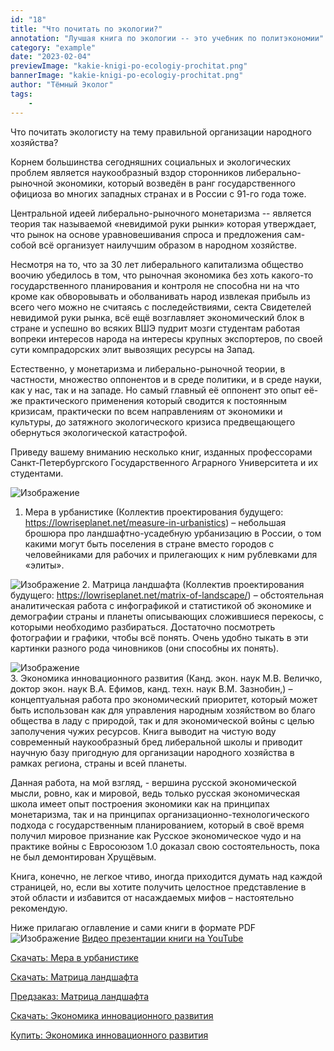 ```yaml
---
id: "18"
title: "Что почитать по экологии?"
annotation: "Лучшая книга по экологии -- это учебник по политэкономии"
category: "example"
date: "2023-02-04"
previewImage: "kakie-knigi-po-ecologiy-prochitat.png"
bannerImage: "kakie-knigi-po-ecologiy-prochitat.png"
author: "Тёмный Эколог"
tags:
    - 
---
```

Что почитать экологисту на тему правильной организации народного хозяйства?

Корнем большинства сегодняшних социальных и экологических проблем является наукообразный вздор сторонников либерально-рыночной экономики, который возведён в ранг государственного официоза во многих западных странах и в России с 91-го года тоже.

Центральной идеей либерально-рыночного монетаризма -- является теория так называемой «невидимой руки рынки» которая утверждает, что рынок на основе уравновешивания спроса и предложения сам-собой всё организует наилучшим образом в народном хозяйстве.

Несмотря на то, что за 30 лет либерального капитализма общество воочию убедилось в том, что рыночная экономика без хоть какого-то государственного планирования и контроля не способна ни на что кроме как обворовывать и оболванивать народ извлекая прибыль из всего чего можно не считаясь с последействиями, секта Свидетелей невидимой руки рынка, всё ещё возглавляет экономический блок в стране и успешно во всяких ВШЭ пудрит мозги студентам работая вопреки интересов народа на интересы крупных экспортеров, по своей сути компрадорских элит вывозящих ресурсы на Запад.

Естественно, у монетаризма и либерально-рыночной теории, в частности, множество оппонентов и в среде политики, и в среде науки, как у нас, так и на западе. Но самый главный её оппонент это опыт её-же практического применения который сводится к постоянным кризисам, практически по всем направлениям от экономики и культуры, до затяжного экологического кризиса предвещающего обернуться экологической катастрофой.

Приведу вашему вниманию несколько книг, изданных профессорами Санкт-Петербургского Государственного Аграрного Университета и их студентами.

![Изображение](https://temniyecolog.ru/kniga-po-ecologii-11.png "Книга по экологии 1")
1.	Мера в урбанистике (Коллектив проектирования будущего: https://lowriseplanet.net/measure-in-urbanistics) – небольшая брошюра про ландшафтно-усадебную урбанизацию в России, о том какими могут быть поселения в стране вместо городов с человейниками для рабочих и прилегающих к ним рублевками для «элиты».

![Изображение](https://temniyecolog.ru/kniga-po-ecologii-2.png "Книга по экологии 2") 
2.	Матрица ландшафта (Коллектив проектирования будущего: https://lowriseplanet.net/matrix-of-landscape/) – обстоятельная аналитическая работа с инфографикой и статистикой об экономике и демографии страны и планеты описывающих сложившиеся перекосы, с которыми необходимо разбираться. Достаточно посмотреть фотографии и графики, чтобы всё понять. Очень удобно тыкать в эти картинки разного рода чиновников (они способны их понять).

![Изображение](https://temniyecolog.ru/kniga-po-ecologii-3.png "Книга по экологии 3")	
3. Экономика инновационного развития (Канд. экон. наук М.В. Величко, доктор экон. наук В.А. Ефимов, канд. техн. наук В.М. Зазнобин,) – концептуальная работа про экономический приоритет, который может быть использован как для управления народным хозяйством во благо общества в ладу с природой, так и для экономической войны с целью заполучения чужих ресурсов. Книга выводит на чистую воду современный наукообразный бред либеральной школы и приводит научную базу пригодную для организации народного хозяйства в рамках региона, страны и всей планеты.

Данная работа, на мой взгляд, - вершина русской экономической мысли, ровно, как и мировой, ведь только русская экономическая школа имеет опыт построения экономики как на принципах монетаризма, так и на принципах организационно-технологического подхода с государственным планированием, который в своё время получил мировое признание как Русское экономическое чудо и на практике войны с Евросоюзом 1.0 доказал свою состоятельность, пока не был демонтирован Хрущёвым.

Книга, конечно, не легкое чтиво, иногда приходится думать над каждой страницей, но, если вы хотите получить целостное представление в этой области и избавится от насаждаемых мифов – настоятельно рекомендую.

Ниже прилагаю оглавление и сами книги в формате PDF
![Изображение](https://temniyecolog.ru/oglavlenie-economica.png "Оглавление Экономика инновационного развития")
[Видео презентации книги на YouTube](https://www.youtube.com/watch?v=8RiA_WjMhQs)

[Скачать: Мера в урбанистике](https://temniyecolog.ru/mera_v_urbanistike.pdf)


[Скачать: Матрица ландшафта](https://temniyecolog.ru/matrix_of_landscape.pdf)

[Предзаказ: Матрица ландшафта](https://konzeptual.ru/matrica-landshafta/)


[Скачать: Экономика инновационного развития](https://temniyecolog.ru/ekonomika_innovatsionnogo_razvitia.pdf)

[Купить: Экономика инновационного развития](https://www.ozon.ru/product/ekonomika-innovatsionnogo-razvitiya-upravlencheskie-osnovy-ekonomicheskoy-teorii-efimov-241233426/?sh=wJY_1hzMsA)



